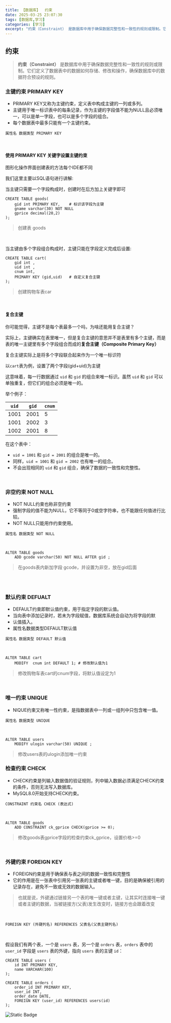 ```yaml
---
title: 【数据库】  约束
date: 2025-03-25 23:07:30
tags: [数据库,学习]
categories: [学习]
excerpt: "约束（Constraint） 是数据库中用于确保数据完整性和一致性的规则或限制。它们定义了数据表中的数据如何存储、修改和操作，确保数据库中的数据符合预设的规则。"
---
```


## 约束
> **约束（Constraint）** 是数据库中用于确保数据完整性和一致性的规则或限制。它们定义了数据表中的数据如何存储、修改和操作，确保数据库中的数据符合预设的规则。
### 主键约束 PRIMARY KEY

- PRIMARY KEY又称为主键约束，定义表中构成主键的一列或多列。
- 主键用于唯一标识表中的每条记录，作为主键的字段值不能为NULL且必须唯一，可以是单一字段，也可以是多个字段的组合。
- 每个数据表中最多只能有一个主键约束。

`属性名 数据类型 PRIMARY KEY`

<br>

#### 使用 PRIMARY KEY 关键字设置主键约束

图形化操作界面创建表的方法每个IDE都不同

我们这里主要以SQL语句进行讲解:

当主键只需要一个字段构成时，创建时在后方加上关键字即可

```mysql
CREATE TABLE goods(
	gid int PRIMARY KEY,	# 标识该字段为主键
    gname varchar(30) NOT NULL
    gprice decimal(20,2)
);
```

> 创建表 goods

<br>

当主键由多个字段组合构成时，主键只能在字段定义完成后设置:

```mysql
CREATE TABLE cart(
    gid int ,
    uid int ,
    cnum int,
    PRIMARY KEY (gid,uid)   # 自定义复合主键
);
```

> 创建购物车表car

<br>

#### 复合主键

你可能觉得，主键不是每个表最多一个吗，为啥还能用复合主键？

实际上，主键确实在表里唯一，但是复合主键的意思并不是表里有多个主键，而是表的唯一主键里有多个字段组合而成的**复合主键（Composite Primary Key）**

复合主键实际上是将多个字段联合起来作为一个唯一标识符

以`cart`表为例，设置了两个字段(gid+uid)为主键

这意味着，每一行数据通过 `uid` 和 `gid` 的组合来唯一标识。虽然 `uid` 和 `gid` 可以单独重复，但它们的组合必须是唯一的。

举个例子：

| `uid` | `gid` | `cnum` |
| ----- | ----- | ------ |
| 1001  | 2001  | 5      |
| 1001  | 2002  | 3      |
| 1002  | 2001  | 8      |

在这个表中：

- `uid = 1001` 和 `gid = 2001` 的组合是唯一的。
- 同样，`uid = 1001` 和 `gid = 2002` 也有唯一的组合。
- 不会出现相同的 `uid` 和 `gid` 组合，确保了数据的一致性和完整性。

<br>

###  非空约束 NOT NULL

- NOT NULL约束也称非空约束
- 强制字段的值不能为NULL，它不等同于0或空字符串，也不能跟任何值进行比较。
- NOT NULL只能用作约束使用。

`属性名 数据类型 NOT NULL`

<br>

```mysql
ALTER TABLE goods
    ADD gcode varchar(50) NOT NULL AFTER gid ; 
```

> 在goods表内新加字段 gcode，并设置为非空，放在gid后面

<br>

<br>

### 默认约束 DEFUALT

- DEFAULT约束即默认值约束，用于指定字段的默认值。
- 当向表中添加记录时，若未为字段赋值，数据库系统会自动为将字段的默
- 认值插入。
- 属性名数据类型DEFAULT默认值

`属性名 数据类型 DEFAULT 默认值`

<br>

```mysql
ALTER TABLE cart
    MODIFY  cnum int DEFAULT 1;	# 修改默认值为1
```

> 修改购物车表cart的cnum字段，将默认值设定为1

<br>

### 唯一约束 UNIQUE

- NIQUE约束又称唯一性约束，是指数据表中一列或一组列中只包含唯一值。

`属性名 数据类型 UNIQUE`

<br>

```MYSQL	
ALTER TABLE users
	MODIFY ulogin varchar(50) UNIQUE ;
```

> 修改users表的ulogin添加唯一约束



### 检查约束 CHECK

- CHECK约束是列输入数据值的验证规则，列中输入数据必须满足CHECK约束的条件，否则无法写入数据库。
- MySQL8.0开始支持CHECK约束。

`CONSTRAINT 约束名 CHECK (表达式)`

<br>

```mysql
ALTER TABLE goods
	ADD CONSTRAINT ck_gprice CHECK(gprice >= 0);
```

> 修改goods表gprice字段的检查约束ck_gprice，设置价格>=0

<br>

### 外键约束 FOREIGN KEY

- FOREIGN约束是用于确保表与表之间的数据一致性和完整性
- 它的作用是在一张表中引用另一张表的主键或者唯一键，目的是确保被引用的记录存在，避免不一致或无效的数据输入。

> 也就是说，外键通过链接另一个表的唯一键或者主键，让其实时连接唯一键或者主键的数据，当被链接方(父表)发生改变时，链接方也会跟着改变

<br>

`FOREIGN KEY (外键列名) REFERENCES 父表名(父表主键列名)`

<br>

假设我们有两个表，一个是 `users` 表，另一个是 `orders` 表，`orders` 表中的 `user_id` 字段是 `users` 表的外键，指向 `users` 表的主键 `id`：

```mysql
CREATE TABLE users (
    id INT PRIMARY KEY,
    name VARCHAR(100)
);

CREATE TABLE orders (
    order_id INT PRIMARY KEY,
    user_id INT,
    order_date DATE,
    FOREIGN KEY (user_id) REFERENCES users(id)
);
```
![Static Badge](https://img.shields.io/badge/状态-待更新-brightgreen?style=flat-square)